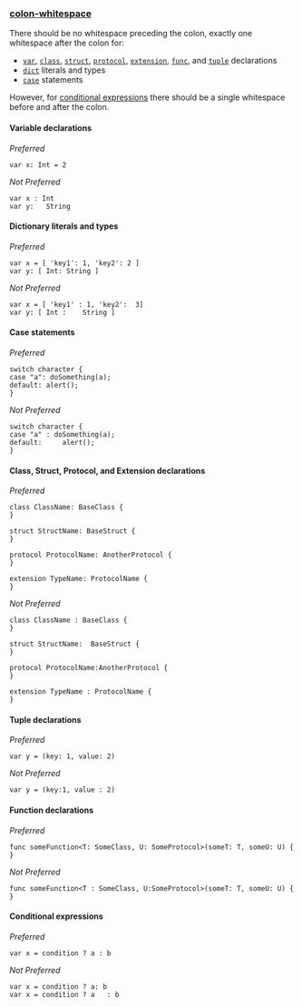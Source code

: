 ### [colon-whitespace](https://github.com/sleekbyte/tailor/issues/89)

There should be no whitespace preceding the colon, exactly one whitespace after the colon for:
* [`var`](#variable-declarations), [`class`](#class-struct-protocol-and-extension-declarations), [`struct`](#class-struct-protocol-and-extension-declarations), [`protocol`](#class-struct-protocol-and-extension-declarations), [`extension`](#class-struct-protocol-and-extension-declarations), [`func`](#function-declarations), and [`tuple`](#tuple-declarations) declarations
* [`dict`](#dictionary-literals-and-types) literals and types
* [`case`](#case-statements) statements

However, for [conditional expressions](#conditional-expressions) there should be a single whitespace before and after the colon.
#### Variable declarations

*Preferred*

```
var x: Int = 2
```

*Not Preferred*

```
var x : Int
var y:   String
```

#### Dictionary literals and types

*Preferred*

```
var x = [ 'key1': 1, 'key2': 2 ]
var y: [ Int: String ]
```

*Not Preferred*

```
var x = [ 'key1' : 1, 'key2':  3]
var y: [ Int :    String ]
```

#### Case statements

*Preferred*

```
switch character {
case "a": doSomething(a);
default: alert();
}
```

*Not Preferred*

```
switch character {
case "a" : doSomething(a);
default:     alert();
}
```

#### Class, Struct, Protocol, and Extension declarations

*Preferred*

```
class ClassName: BaseClass {
}

struct StructName: BaseStruct {
}

protocol ProtocolName: AnotherProtocol {
}

extension TypeName: ProtocolName {
}
```

*Not Preferred*

```
class ClassName : BaseClass {
}

struct StructName:  BaseStruct {
}

protocol ProtocolName:AnotherProtocol {
}

extension TypeName : ProtocolName {
}
```

#### Tuple declarations

*Preferred*

```
var y = (key: 1, value: 2)
```

*Not Preferred*

```
var y = (key:1, value : 2)
```

#### Function declarations

*Preferred*

```
func someFunction<T: SomeClass, U: SomeProtocol>(someT: T, someU: U) {
}
```

*Not Preferred*

```
func someFunction<T : SomeClass, U:SomeProtocol>(someT: T, someU: U) {
}
```

#### Conditional expressions

*Preferred*

```
var x = condition ? a : b
```

*Not Preferred*

```
var x = condition ? a: b
var x = condition ? a   : b
```

